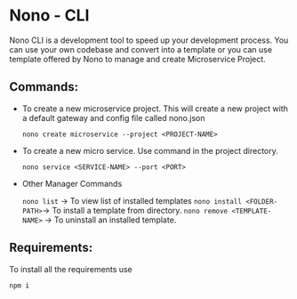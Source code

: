 # Nono - CLI

Nono CLI is a development tool to speed up your development process. You can use your own codebase and convert into a template or you can use template offered by Nono to manage and create Microservice Project.

## Commands:

- To create a new microservice project. This will create a new project with a default gateway and config file called nono.json

  `nono create microservice --project <PROJECT-NAME>`

- To create a new micro service. Use command in the project directory.

  `nono service <SERVICE-NAME> --port <PORT>`

- Other Manager Commands

  `nono list` -> To view list of installed templates
  `nono install <FOLDER-PATH>`-> To install a template from directory.
  `nono remove <TEMPLATE-NAME>` -> To uninstall an installed template.

## Requirements:

To install all the requirements use

    npm i
